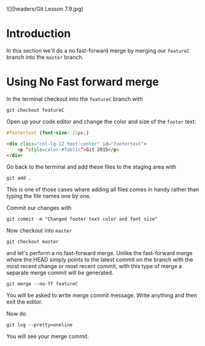 ![](headers/Git Lesson 7.9.jpg)

# Introduction

In this section we'll do a no fast-forward merge by merging our `featureC` branch into the `master` branch.

# Using No Fast forward merge

In the terminal checkout into the `featureC` branch with

```
git checkout featureC
```

Open up your code editor and change the color and size of the `footer` text:

```css
#footertext {font-size: 22px;}
```

```html
<div class="col-lg-12 text-center" id="footertext">
	<p "style=color:#fab11c">Git 2015</p>
</div>
```

Go back to the terminal and add these files to the staging area with

```
git add .
```

This is one of those cases where adding all files comes in handy rather than typing the file names one by one.

Commit our changes with

```
git commit -m "Changed footer text color and font size"
```

Now checkout into `master`

```
git checkout master
```

and let's perform a no fast-forward merge. Unlike the fast-forward merge where the HEAD simply points to the latest commit on the branch with the most recent change or most recent commit, with this type of merge a separate merge commit will be generated.

```
git merge --no-ff featureC
```

You will be asked to write merge commit message. Write anything and then exit the editor.

Now do

```
git log --pretty=oneline
```

You will see your merge commit.